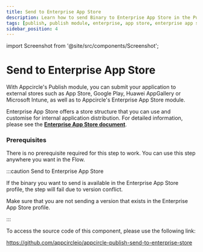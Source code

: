 ```yaml
---
title: Send to Enterprise App Store
description: Learn how to send Binary to Enterprise App Store in the Publish module of Appcircle
tags: [publish, publish module, enterprise, app store, enterprise app store, review]
sidebar_position: 4
---
```


import Screenshot from '@site/src/components/Screenshot';

# Send to Enterprise App Store

With Appcircle's Publish module, you can submit your application to external stores such as App Store, Google Play, Huawei AppGallery or Microsoft Intune, as well as to Appcircle's Enterprise App Store module.

Enterprise App Store offers a store structure that you can use and customise for internal application distribution. For detailed information, please see the [**Enterprise App Store document**](/enterprise-app-store).


### Prerequisites

There is no prerequisite required for this step to work. You can use this step anywhere you want in the Flow.

<Screenshot url='https://cdn.appcircle.io/docs/assets/BE3973-sendEnterprise.png' />


:::caution Send to Enterprise App Store

If the binary you want to send is available in the Enterprise App Store profile, the step will fail due to version conflict.

Make sure that you are not sending a version that exists in the Enterprise App Store profile.

:::

To access the source code of this component, please use the following link:

https://github.com/appcircleio/appcircle-publish-send-to-enterprise-store